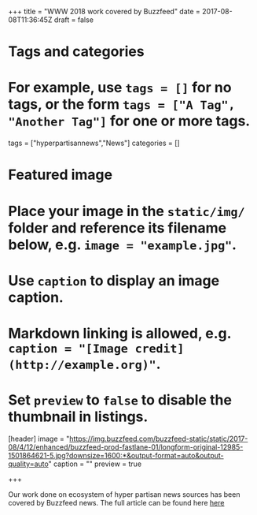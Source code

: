 +++
title = "WWW 2018 work covered by Buzzfeed"
date = 2017-08-08T11:36:45Z
draft = false

# Tags and categories
# For example, use `tags = []` for no tags, or the form `tags = ["A Tag", "Another Tag"]` for one or more tags.
tags = ["hyperpartisannews","News"]
categories = []

# Featured image
# Place your image in the `static/img/` folder and reference its filename below, e.g. `image = "example.jpg"`.
# Use `caption` to display an image caption.
#   Markdown linking is allowed, e.g. `caption = "[Image credit](http://example.org)"`.
# Set `preview` to `false` to disable the thumbnail in listings.
[header]
image = "https://img.buzzfeed.com/buzzfeed-static/static/2017-08/4/12/enhanced/buzzfeed-prod-fastlane-01/longform-original-12985-1501864621-5.jpg?downsize=1600:*&output-format=auto&output-quality=auto"
caption = ""
preview = true

+++

Our work done on ecosystem of hyper partisan news sources has been covered by Buzzfeed news. The full article can be found here [here](https://www.buzzfeednews.com/article/craigsilverman/inside-the-partisan-fight-for-your-news-feed)